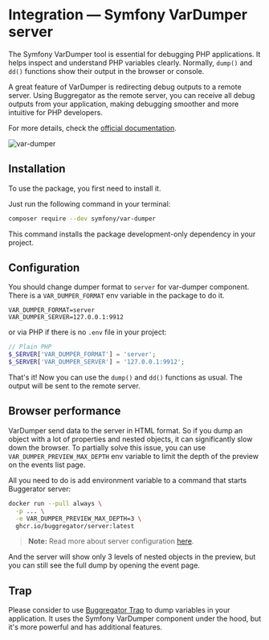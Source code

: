 # Integration — Symfony VarDumper server

The Symfony VarDumper tool is essential for debugging PHP applications. It helps inspect and understand PHP variables
clearly. Normally, `dump()` and `dd()` functions show their output in the browser or console.

A great feature of VarDumper is redirecting debug outputs to a remote server. Using Buggregator as the remote server,
you can receive all debug outputs from your application, making debugging smoother and more intuitive for PHP
developers.

For more details, check
the [official documentation](https://symfony.com/doc/current/components/var_dumper.html#the-dump-server).

![var-dumper](https://github.com/buggregator/server/assets/773481/b77fa867-0a8e-431a-9126-f69959dc18f4)

## Installation

To use the package, you first need to install it.

Just run the following command in your terminal:

```bash
composer require --dev symfony/var-dumper
```

This command installs the package development-only dependency in your project.

## Configuration

You should change dumper format to `server` for var-dumper component. There is a `VAR_DUMPER_FORMAT` env variable in the
package to do it.

```dotenv
VAR_DUMPER_FORMAT=server
VAR_DUMPER_SERVER=127.0.0.1:9912
```

or via PHP if there is no `.env` file in your project:

```php
// Plain PHP
$_SERVER['VAR_DUMPER_FORMAT'] = 'server';
$_SERVER['VAR_DUMPER_SERVER'] = '127.0.0.1:9912';
```

That's it! Now you can use the `dump()` and `dd()` functions as usual. The output will be sent to the remote server.

## Browser performance

VarDumper send data to the server in HTML format. So if you dump an object with a lot of properties and nested objects,
it can significantly slow down the browser. To partially solve this issue, you can use `VAR_DUMPER_PREVIEW_MAX_DEPTH`
env variable to limit the depth of the preview on the events list page.

All you need to do is add environment variable to a command that starts Buggerator server:

```bash
docker run --pull always \
  -p ... \
  -e VAR_DUMPER_PREVIEW_MAX_DEPTH=3 \
  ghcr.io/buggregator/server:latest
```

> **Note:** Read more about server configuration [here](../getting-started.md).

And the server will show only 3 levels of nested objects in the preview, but you can still see the full dump by opening
the event page.

## Trap

Please consider to use [Buggregator Trap](../trap/what-is-trap.md) to dump variables in your application. It uses
the Symfony VarDumper component under the hood, but it's more powerful and has additional features.